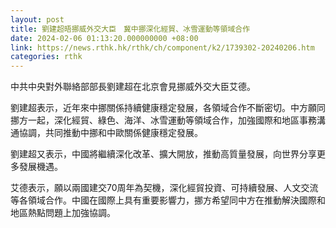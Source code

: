 ```yaml
---
layout: post
title: 劉建超晤挪威外交大臣　冀中挪深化經貿、冰雪運動等領域合作
date: 2024-02-06 01:13:20.000000000 +08:00
link: https://news.rthk.hk/rthk/ch/component/k2/1739302-20240206.htm
categories: rthk
---
```


中共中央對外聯絡部部長劉建超在北京會見挪威外交大臣艾德。

劉建超表示，近年來中挪關係持續健康穩定發展，各領域合作不斷密切。中方願同挪方一起，深化經貿、綠色、海洋、冰雪運動等領域合作，加強國際和地區事務溝通協調，共同推動中挪和中歐關係健康穩定發展。

劉建超又表示，中國將繼續深化改革、擴大開放，推動高質量發展，向世界分享更多發展機遇。

艾德表示，願以兩國建交70周年為契機，深化經貿投資、可持續發展、人文交流等各領域合作。中國在國際上具有重要影響力，挪方希望同中方在推動解決國際和地區熱點問題上加強協調。
